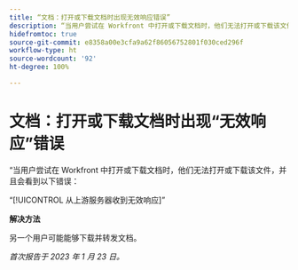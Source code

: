 ```yaml
---
title: “文档：打开或下载文档时出现无效响应错误”
description: “当用户尝试在 Workfront 中打开或下载文档时，他们无法打开或下载该文件，并且会看到错误”
hidefromtoc: true
source-git-commit: e8358a00e3cfa9a62f86056752801f030ced296f
workflow-type: ht
source-wordcount: '92'
ht-degree: 100%

---
```



# 文档：打开或下载文档时出现“无效响应”错误

<!--This article is on the WF and WFP TOC-->

“当用户尝试在 Workfront 中打开或下载文档时，他们无法打开或下载该文件，并且会看到以下错误：

“[!UICONTROL 从上游服务器收到无效响应]”

**解决方法**

另一个用户可能能够下载并转发文档。

_首次报告于 2023 年 1 月 23 日。_

